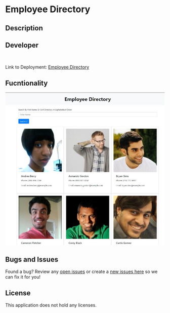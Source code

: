 # Employee Directory

## Description

## Developer 
 
<br>

Link to Deployment: [Employee Directory]()

## Fucntionality

![Screenshot](public/Screenshot.JPG)

## Bugs and Issues
Found a bug? Review any [open issues][open-issues] or create a [new issues here][new-issue] so we can fix it for you!

## License
This application does not hold any licenses.

[open-issues]: https://github.com/dbridgman1/Employee-Directory-React/issues
[new-issue]: https://github.com/dbridgman1/Employee-Directory-React/issues/new
